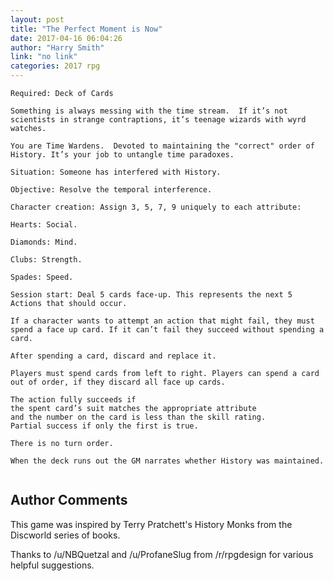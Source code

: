 ```yaml
---
layout: post
title: "The Perfect Moment is Now"
date: 2017-04-16 06:04:26
author: "Harry Smith"
link: "no link"
categories: 2017 rpg
---
```

```
Required: Deck of Cards

Something is always messing with the time stream.  If it’s not scientists in strange contraptions, it’s teenage wizards with wyrd watches.

You are Time Wardens.  Devoted to maintaining the "correct" order of History. It’s your job to untangle time paradoxes.

Situation: Someone has interfered with History. 

Objective: Resolve the temporal interference.

Character creation: Assign 3, 5, 7, 9 uniquely to each attribute:

Hearts: Social.

Diamonds: Mind. 

Clubs: Strength.

Spades: Speed. 

Session start: Deal 5 cards face-up. This represents the next 5 Actions that should occur.

If a character wants to attempt an action that might fail, they must spend a face up card. If it can’t fail they succeed without spending a card.

After spending a card, discard and replace it.

Players must spend cards from left to right. Players can spend a card out of order, if they discard all face up cards.

The action fully succeeds if
the spent card’s suit matches the appropriate attribute 
and the number on the card is less than the skill rating. 
Partial success if only the first is true.

There is no turn order.

When the deck runs out the GM narrates whether History was maintained.


```
## Author Comments 

This game was inspired by Terry Pratchett's History Monks from the Discworld series of books. 

Thanks to /u/NBQuetzal and /u/ProfaneSlug from /r/rpgdesign for various helpful suggestions.
